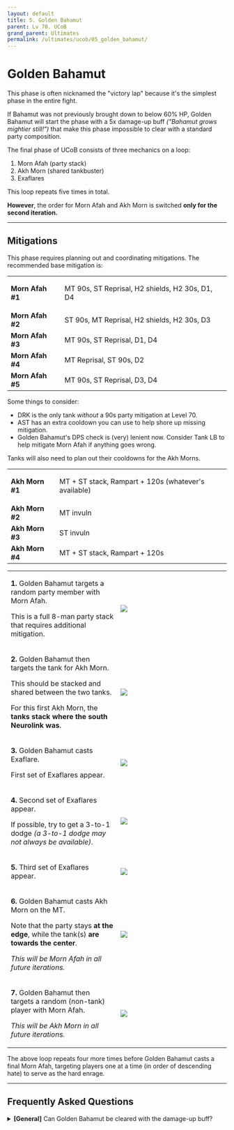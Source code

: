 ```yaml
---
layout: default
title: 5. Golden Bahamut
parent: Lv 70. UCoB
grand_parent: Ultimates
permalink: /ultimates/ucob/05_golden_bahamut/
---
```


# Golden Bahamut

This phase is often nicknamed the "victory lap" because it's the simplest phase
in the entire fight.

If Bahamut was not previously brought down to below 60% HP, Golden Bahamut will
start the phase with a 5x damage-up buff *("Bahamut grows mightier still!")* 
that make this phase impossible to clear with a standard party composition.

The final phase of UCoB consists of three mechanics on a loop:

1. Morn Afah (party stack)
2. Akh Morn (shared tankbuster)
3. Exaflares

This loop repeats five times in total.

**However**, the order for Morn Afah and Akh Morn is switched **only for the
second iteration.**

---

## Mitigations

This phase requires planning out and coordinating mitigations. The recommended 
base mitigation is:

<table>
  <tr>
    <td><b>Morn Afah #1</b></td>
    <td><p>MT 90s, ST Reprisal, H2 shields, H2 30s, D1, D4</p></td>
  </tr>
  <tr>
    <td><b>Morn Afah #2</b></td>
    <td>ST 90s, MT Reprisal, H2 shields, H2 30s, D3</td>
  </tr>
  <tr>
    <td><b>Morn Afah #3</b></td>
    <td>MT 90s, ST Reprisal, D1, D4</td>
  </tr>
  <tr>
    <td><b>Morn Afah #4</b></td>
    <td>MT Reprisal, ST 90s, D2</td>
  </tr>
  <tr>
    <td><b>Morn Afah #5</b></td>
    <td>MT 90s, ST Reprisal, D3, D4</td>
  </tr>
</table>

Some things to consider:

- DRK is the only tank *without* a 90s party mitigation at Level 70.
- AST has an extra cooldown you can use to help shore up missing mitigation.
- Golden Bahamut's DPS check is (very) lenient now. Consider Tank LB to help 
  mitigate Morn Afah if anything goes wrong.

Tanks will also need to plan out their cooldowns for the Akh Morns.

<table>
  <tr>
    <td><b>Akh Morn #1</b></td>
    <td><p>MT + ST stack, Rampart + 120s (whatever's available)</p></td>
  </tr>
  <tr>
    <td><b>Akh Morn #2</b></td>
    <td>MT invuln</td>
  </tr>
  <tr>
    <td><b>Akh Morn #3</b></td>
    <td>ST invuln</td>
  </tr>
  <tr>
    <td><b>Akh Morn #4</b></td>
    <td>MT + ST stack, Rampart + 120s</td>
  </tr>
</table>

<table>
  <tr>
    <td width="50%">
      <p><b>1.</b> Golden Bahamut targets a random party member with Morn Afah.</p>
      <p>This is a full 8-man party stack that requires additional mitigation.</p>
    </td>
    <td>
      <img src="{{site.baseurl}}/assets/images/ultimates/ucob/05/golden_bahamut_01.jpg">
    </td>
  </tr>
  <tr>
    <td>
      <p><b>2.</b> Golden Bahamut then targets the tank for Akh Morn.</p>
      <p>This should be stacked and shared between the two tanks.</p>
      <p>For this first Akh Morn, the <b>tanks stack where the south Neurolink
      was</b>.</p>
    </td>
    <td>
      <img src="{{site.baseurl}}/assets/images/ultimates/ucob/05/golden_bahamut_02.jpg">
    </td>
  </tr>
  <tr>
    <td>
      <p><b>3.</b> Golden Bahamut casts Exaflare.</p><p>First set of Exaflares appear.</p>
    </td>
    <td>
      <img src="{{site.baseurl}}/assets/images/ultimates/ucob/05/golden_bahamut_03.jpg">
    </td>
  </tr>
  <tr>
    <td>
      <p><b>4.</b> Second set of Exaflares appear.</p>
      <p>If possible, try to get a 3-to-1 dodge <em>(a 3-to-1 dodge may not always be available)</em>.</p>
    </td>
    <td>
      <img src="{{site.baseurl}}/assets/images/ultimates/ucob/05/golden_bahamut_04.jpg">
    </td>
  </tr>
  <tr>
    <td>
      <p><b>5.</b> Third set of Exaflares appear.</p>
    </td>
    <td>
      <img src="{{site.baseurl}}/assets/images/ultimates/ucob/05/golden_bahamut_05.jpg">
    </td>
  </tr>
  <tr>
    <td>
      <p><b>6.</b> Golden Bahamut casts Akh Morn on the MT.</p>
      <p>Note that the party stays <b>at the edge</b>, while the tank(s) <b>are towards the center</b>.</p>
      <p><em>This will be Morn Afah in all future iterations.</em></p>
    </td>
    <td>
      <img src="{{site.baseurl}}/assets/images/ultimates/ucob/05/golden_bahamut_06.jpg">
    </td>
  </tr>
  <tr>
    <td>
      <p><b>7.</b> Golden Bahamut then targets a random (non-tank) player with Morn Afah.</p>
      <p><em>This will be Akh Morn in all future iterations.</em></p>
    </td>
    <td>
      <img src="{{site.baseurl}}/assets/images/ultimates/ucob/05/golden_bahamut_07.jpg">
    </td>
  </tr>
</table>

The above loop repeats four more times before Golden Bahamut casts a final Morn
Afah, targeting players one at a time (in order of descending hate) to serve as
the hard enrage.

---

## Frequently Asked Questions

<details markdown=block>
<summary>
  <b>[General]</b> Can Golden Bahamut be cleared with the damage-up buff?
</summary>
<table>
  <tr>
    <td>
      <p>Yes, in the sense that it's been done.</p>
      {% include youtube.html id="0ivLvPhZ7DQ" %}
      <p>It took a party of five tanks cycling through Golden Bahamut just
      to survive the auto-attacks, all of which will one-shot a tank (it
      deals about 150% of a tank's max HP!). Golden Bahamut's auto-attacks
      can also crit, which would practically one-shot a tank through full
      mitigation and shields.</p>
      <p>Four tanks would invuln the four <em>Akh Morn</em>s, with heavy
      shielding (SCH + SGE) and a Tank LB3 to survive every other <em>Morn
      Afah</em>, sacrificing the stack target for the ones in between.</p>
      <p>Success was heavily dependent on RNG- recovering from a tank dying to
      <em>Morn Afah</em> without having cycled in to mitigate Golden Bahamut's
      auto-attacks, was extremely difficult to impossible in some scenarios.</p>
    </td>
  </tr>
</table>
</details>
